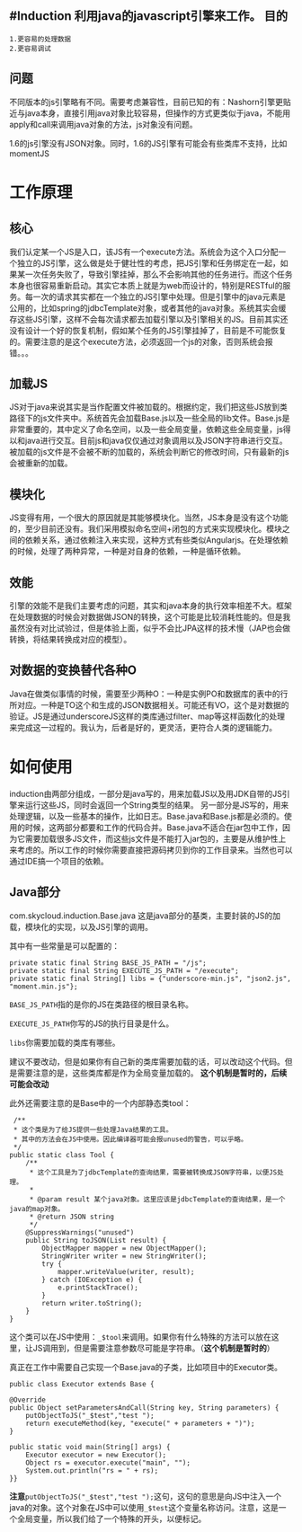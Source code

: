 #Induction
利用java的javascript引擎来工作。
目的
----
    1.更容易的处理数据
    2.更容易调试

问题
-----
不同版本的js引擎略有不同。需要考虑兼容性，目前已知的有：Nashorn引擎更贴近与java本身，直接引用java对象比较容易，但操作的方式更类似于java，不能用apply和call来调用java对象的方法，js对象没有问题。

1.6的js引擎没有JSON对象。同时，1.6的JS引擎有可能会有些类库不支持，比如momentJS


工作原理
=======

核心
-----
我们认定某一个JS是入口，该JS有一个execute方法。系统会为这个入口分配一个独立的JS引擎，这么做是处于健壮性的考虑，把JS引擎和任务绑定在一起，如果某一次任务失败了，导致引擎挂掉，那么不会影响其他的任务进行。而这个任务本身也很容易重新启动。其实它本质上就是为web而设计的，特别是RESTful的服务。每一次的请求其实都在一个独立的JS引擎中处理。但是引擎中的java元素是公用的，比如spring的jdbcTemplate对象，或者其他的java对象。系统其实会缓存这些JS引擎，这样不会每次请求都去加载引擎以及引擎相关的JS。目前其实还没有设计一个好的恢复机制，假如某个任务的JS引擎挂掉了，目前是不可能恢复的。需要注意的是这个execute方法，必须返回一个js的对象，否则系统会报错。。。

加载JS
------
JS对于java来说其实是当作配置文件被加载的。根据约定，我们把这些JS放到类路径下的js文件夹中。系统首先会加载Base.js以及一些全局的lib文件。Base.js是非常重要的，其中定义了命名空间，以及一些全局变量，依赖这些全局变量，js得以和java进行交互。目前js和java仅仅通过对象调用以及JSON字符串进行交互。被加载的js文件是不会被不断的加载的，系统会判断它的修改时间，只有最新的js会被重新的加载。

模块化
-----
JS变得有用，一个很大的原因就是其能够模块化。当然，JS本身是没有这个功能的，至少目前还没有。我们采用模拟命名空间+闭包的方式来实现模块化。模块之间的依赖关系，通过依赖注入来实现，这种方式有些类似Angularjs。在处理依赖的时候，处理了两种异常，一种是对自身的依赖，一种是循环依赖。

效能
-----
引擎的效能不是我们主要考虑的问题，其实和java本身的执行效率相差不大。框架在处理数据的时候会对数据做JSON的转换，这个可能是比较消耗性能的。但是我虽然没有对比试验过，但是体验上面，似乎不会比JPA这样的技术慢（JAP也会做转换，将结果转换成对应的模型）。

对数据的变换替代各种O
-----
Java在做类似事情的时候，需要至少两种O：一种是实例PO和数据库的表中的行所对应。一种是TO这个和生成的JSON数据相关。可能还有VO，这个是对数据的验证。JS是通过underscoreJS这样的类库通过filter、map等这样函数化的处理来完成这一过程的。我认为，后者是好的，更灵活，更符合人类的逻辑能力。

如何使用
=======
induction由两部分组成，一部分是java写的，用来加载JS以及用JDK自带的JS引擎来运行这些JS，同时会返回一个String类型的结果。
另一部分是JS写的，用来处理逻辑，以及一些基本的操作，比如日志。Base.java和Base.js都是必须的。使用的时候，这两部分都要和工作的代码合并。Base.java不适合在jar包中工作，因为它需要加载很多JS文件，而这些js文件是不能打入jar包的，主要是从维护性上来考虑的。所以工作的时候你需要直接把源码拷贝到你的工作目录来。当然也可以通过IDE搞一个项目的依赖。

Java部分
-------
com.skycloud.induction.Base.java
这是java部分的基类，主要封装的JS的加载，模块化的实现，以及JS引擎的调用。

其中有一些常量是可以配置的：

    private static final String BASE_JS_PATH = "/js";
    private static final String EXECUTE_JS_PATH = "/execute";
    private static final String[] libs = {"underscore-min.js", "json2.js", "moment.min.js"};

`BASE_JS_PATH`指的是你的JS在类路径的根目录名称。

`EXECUTE_JS_PATH`你写的JS的执行目录是什么。

`libs`你需要加载的类库有哪些。

建议不要改动，但是如果你有自己新的类库需要加载的话，可以改动这个代码。但是需要注意的是，这些类库都是作为全局变量加载的。 **这个机制是暂时的，后续可能会改动**

此外还需要注意的是Base中的一个内部静态类tool：

     /**
     * 这个类是为了给JS提供一些处理Java结果的工具。
     * 其中的方法会在JS中使用。因此编译器可能会报unused的警告，可以乎略。
     */
    public static class Tool {
        /**
         * 这个工具是为了jdbcTemplate的查询结果，需要被转换成JSON字符串，以便JS处理。
         *
         * @param result 某个java对象。这里应该是jdbcTemplate的查询结果，是一个java的map对象。
         * @return JSON string
         */
        @SuppressWarnings("unused")
        public String toJSON(List result) {
            ObjectMapper mapper = new ObjectMapper();
            StringWriter writer = new StringWriter();
            try {
                mapper.writeValue(writer, result);
            } catch (IOException e) {
                e.printStackTrace();
            }
            return writer.toString();
        }
    }

这个类可以在JS中使用：`_$tool`来调用。如果你有什么特殊的方法可以放在这里，让JS调用到，但是需要注意参数尽可能是字符串。（**这个机制是暂时的**）

真正在工作中需要自己实现一个Base.java的子类，比如项目中的Executor类。

    public class Executor extends Base {

    @Override
    public Object setParametersAndCall(String key, String parameters) {
        putObjectToJS("_$test","test ");
        return executeMethod(key, "execute(" + parameters + ")");
    }

    public static void main(String[] args) {
        Executor executor = new Executor();
        Object rs = executor.execute("main", "");
        System.out.println("rs = " + rs);
    }}

**注意**`putObjectToJS("_$test","test ");`这句，这句的意思是向JS中注入一个java的对象。这个对象在JS中可以使用`_$test`这个变量名称访问。注意，这是一个全局变量，所以我们给了一个特殊的开头，以便标记。

















